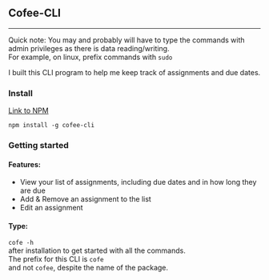 ## Cofee-CLI

---

Quick note: You may and probably will have to type the commands with admin privileges as there is data reading/writing.  
For example, on linux, prefix commands with ```sudo```  

I built this CLI program to help me keep track of assignments and due dates.   

### Install
[Link to NPM](https://www.npmjs.com/package/cofee-cli) 

```npm install -g cofee-cli```

### Getting started  

#### Features:  
- View your list of assignments, including due dates and in how long they are due  
- Add & Remove an assignment to the list  
- Edit an assignment

#### Type:
```cofe -h```  
after installation to get started with all the commands.  
The prefix for this CLI is
```cofe```  
and not
```cofee```,
despite the name of the package.  
